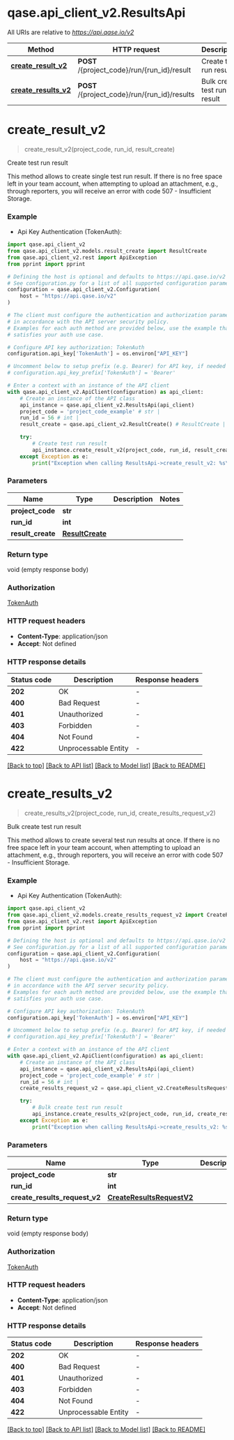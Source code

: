 # qase.api_client_v2.ResultsApi

All URIs are relative to *https://api.qase.io/v2*

Method | HTTP request | Description
------------- | ------------- | -------------
[**create_result_v2**](ResultsApi.md#create_result_v2) | **POST** /{project_code}/run/{run_id}/result | Create test run result
[**create_results_v2**](ResultsApi.md#create_results_v2) | **POST** /{project_code}/run/{run_id}/results | Bulk create test run result


# **create_result_v2**
> create_result_v2(project_code, run_id, result_create)

Create test run result

This method allows to create single test run result.  If there is no free space left in your team account, when attempting to upload an attachment, e.g., through reporters, you will receive an error with code 507 - Insufficient Storage. 

### Example

* Api Key Authentication (TokenAuth):

```python
import qase.api_client_v2
from qase.api_client_v2.models.result_create import ResultCreate
from qase.api_client_v2.rest import ApiException
from pprint import pprint

# Defining the host is optional and defaults to https://api.qase.io/v2
# See configuration.py for a list of all supported configuration parameters.
configuration = qase.api_client_v2.Configuration(
    host = "https://api.qase.io/v2"
)

# The client must configure the authentication and authorization parameters
# in accordance with the API server security policy.
# Examples for each auth method are provided below, use the example that
# satisfies your auth use case.

# Configure API key authorization: TokenAuth
configuration.api_key['TokenAuth'] = os.environ["API_KEY"]

# Uncomment below to setup prefix (e.g. Bearer) for API key, if needed
# configuration.api_key_prefix['TokenAuth'] = 'Bearer'

# Enter a context with an instance of the API client
with qase.api_client_v2.ApiClient(configuration) as api_client:
    # Create an instance of the API class
    api_instance = qase.api_client_v2.ResultsApi(api_client)
    project_code = 'project_code_example' # str | 
    run_id = 56 # int | 
    result_create = qase.api_client_v2.ResultCreate() # ResultCreate | 

    try:
        # Create test run result
        api_instance.create_result_v2(project_code, run_id, result_create)
    except Exception as e:
        print("Exception when calling ResultsApi->create_result_v2: %s\n" % e)
```



### Parameters


Name | Type | Description  | Notes
------------- | ------------- | ------------- | -------------
 **project_code** | **str**|  | 
 **run_id** | **int**|  | 
 **result_create** | [**ResultCreate**](ResultCreate.md)|  | 

### Return type

void (empty response body)

### Authorization

[TokenAuth](../README.md#TokenAuth)

### HTTP request headers

 - **Content-Type**: application/json
 - **Accept**: Not defined

### HTTP response details

| Status code | Description | Response headers |
|-------------|-------------|------------------|
**202** | OK |  -  |
**400** | Bad Request |  -  |
**401** | Unauthorized |  -  |
**403** | Forbidden |  -  |
**404** | Not Found |  -  |
**422** | Unprocessable Entity |  -  |

[[Back to top]](#) [[Back to API list]](../README.md#documentation-for-api-endpoints) [[Back to Model list]](../README.md#documentation-for-models) [[Back to README]](../README.md)

# **create_results_v2**
> create_results_v2(project_code, run_id, create_results_request_v2)

Bulk create test run result

This method allows to create several test run results at once.  If there is no free space left in your team account, when attempting to upload an attachment, e.g., through reporters, you will receive an error with code 507 - Insufficient Storage. 

### Example

* Api Key Authentication (TokenAuth):

```python
import qase.api_client_v2
from qase.api_client_v2.models.create_results_request_v2 import CreateResultsRequestV2
from qase.api_client_v2.rest import ApiException
from pprint import pprint

# Defining the host is optional and defaults to https://api.qase.io/v2
# See configuration.py for a list of all supported configuration parameters.
configuration = qase.api_client_v2.Configuration(
    host = "https://api.qase.io/v2"
)

# The client must configure the authentication and authorization parameters
# in accordance with the API server security policy.
# Examples for each auth method are provided below, use the example that
# satisfies your auth use case.

# Configure API key authorization: TokenAuth
configuration.api_key['TokenAuth'] = os.environ["API_KEY"]

# Uncomment below to setup prefix (e.g. Bearer) for API key, if needed
# configuration.api_key_prefix['TokenAuth'] = 'Bearer'

# Enter a context with an instance of the API client
with qase.api_client_v2.ApiClient(configuration) as api_client:
    # Create an instance of the API class
    api_instance = qase.api_client_v2.ResultsApi(api_client)
    project_code = 'project_code_example' # str | 
    run_id = 56 # int | 
    create_results_request_v2 = qase.api_client_v2.CreateResultsRequestV2() # CreateResultsRequestV2 | 

    try:
        # Bulk create test run result
        api_instance.create_results_v2(project_code, run_id, create_results_request_v2)
    except Exception as e:
        print("Exception when calling ResultsApi->create_results_v2: %s\n" % e)
```



### Parameters


Name | Type | Description  | Notes
------------- | ------------- | ------------- | -------------
 **project_code** | **str**|  | 
 **run_id** | **int**|  | 
 **create_results_request_v2** | [**CreateResultsRequestV2**](CreateResultsRequestV2.md)|  | 

### Return type

void (empty response body)

### Authorization

[TokenAuth](../README.md#TokenAuth)

### HTTP request headers

 - **Content-Type**: application/json
 - **Accept**: Not defined

### HTTP response details

| Status code | Description | Response headers |
|-------------|-------------|------------------|
**202** | OK |  -  |
**400** | Bad Request |  -  |
**401** | Unauthorized |  -  |
**403** | Forbidden |  -  |
**404** | Not Found |  -  |
**422** | Unprocessable Entity |  -  |

[[Back to top]](#) [[Back to API list]](../README.md#documentation-for-api-endpoints) [[Back to Model list]](../README.md#documentation-for-models) [[Back to README]](../README.md)

